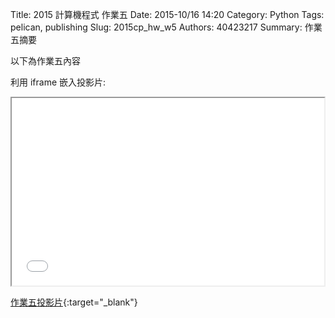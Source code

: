 Title: 2015 計算機程式 作業五
Date: 2015-10/16 14:20
Category: Python
Tags: pelican, publishing
Slug: 2015cp_hw_w5
Authors: 40423217
Summary: 作業五摘要

以下為作業五內容

利用 iframe 嵌入投影片:

<iframe src="40423217_cp_w5_p.html" width="500" height="300"></iframe>

[作業五投影片](40423217_cp_w5_p.html){:target="_blank"}
